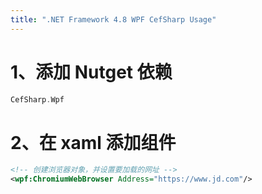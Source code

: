 ```yaml
---
title: ".NET Framework 4.8 WPF CefSharp Usage"
---
```



# 1、添加 Nutget 依赖

```go
CefSharp.Wpf
```

# 2、在 xaml 添加组件

```xml
<!-- 创建浏览器对象，并设置要加载的网址 -->
<wpf:ChromiumWebBrowser Address="https://www.jd.com"/>
```
